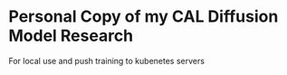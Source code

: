 # Personal Copy of my CAL Diffusion Model Research

For local use and push training to kubenetes servers
